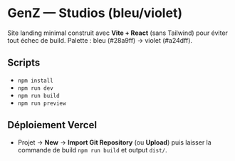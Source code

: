 # GenZ — Studios (bleu/violet)

Site landing minimal construit avec **Vite + React** (sans Tailwind) pour éviter tout échec de build.
Palette : bleu (#28a9ff) → violet (#a24dff).

## Scripts
- `npm install`
- `npm run dev`
- `npm run build`
- `npm run preview`

## Déploiement Vercel
- Projet → **New** → **Import Git Repository** (ou **Upload**) puis laisser la commande de build `npm run build` et output `dist/`.
